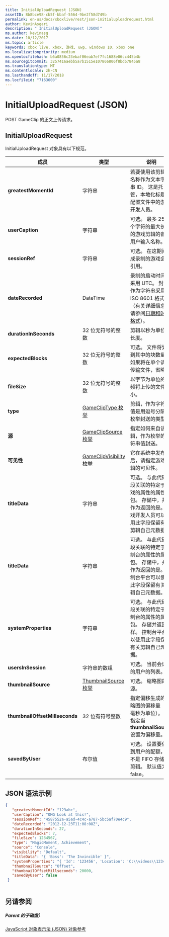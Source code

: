 ```yaml
---
title: InitialUploadRequest (JSON)
assetID: 8b8bce98-cb5f-bbaf-5564-9be2f58d749b
permalink: en-us/docs/xboxlive/rest/json-initialuploadrequest.html
author: KevinAsgari
description: " InitialUploadRequest (JSON)"
ms.author: kevinasg
ms.date: 10/12/2017
ms.topic: article
keywords: xbox live, xbox, 游戏, uwp, windows 10, xbox one
ms.localizationpriority: medium
ms.openlocfilehash: b6a0856c23ebaf06eab7ef7fc1688e06cc445b4b
ms.sourcegitcommit: 3257416aebb5a7b1515e107866806f8bd57845a8
ms.translationtype: MT
ms.contentlocale: zh-CN
ms.lasthandoff: 11/17/2018
ms.locfileid: "7163600"
---
```

# <a name="initialuploadrequest-json"></a>InitialUploadRequest (JSON)
POST GameClip 的正文上传请求。 
<a id="ID4EN"></a>

 
## <a name="initialuploadrequest"></a>InitialUploadRequest
 
InitialUploadRequest 对象具有以下规范。
 
| 成员| 类型| 说明| 
| --- | --- | --- | 
| <b>greatestMomentId</b>| 字符串| 若要使用该剪辑的名称作为文本字符串 ID。 这是托管，本地化标题的配置文件中的游戏开发人员。| 
| <b>userCaption</b>| 字符串| 可选。 最多 250 个字符的最大长度的游戏剪辑的备用用户输入名称。| 
| <b>sessionRef</b>| 字符串| 可选。 在这期间完成录制的游戏会话引用。| 
| <b>dateRecorded</b>| DateTime| 录制的启动时间，采用 UTC。 封送作为字符串采用 ISO 8601 格式 （有关详细信息，请参阅<a href="http://www.w3.org/TR/NOTE-datetime">日期和时间格式</a>）。| 
| <b>durationInSeconds</b>| 32 位无符号的整数| 剪辑以秒为单位的长度。| 
| <b>expectedBlocks</b>| 32 位无符号的整数| 可选。 文件将划分到其中的块数量。 如果将在单个请求传输文件，省略。| 
| <b>fileSize</b>| 32 位无符号的整数| 以字节为单位的视频将上传的文件大小。| 
| <b>type</b>| [GameClipType 枚举](../enums/gvr-enum-gamecliptypes.md)| 剪辑，作为字符串值是用逗号分隔的枚举封送的类型。| 
| <b>源</b>| [GameClipSource 枚举](../enums/gvr-enum-gameclipsource.md)| 指定如何来自该剪辑，作为枚举的字符串值封送。| 
| <b>可见性</b>| [GameClipVisibility 枚举](../enums/gvr-enum-gameclipvisibility.md)| 它在系统中发布后，请指定游戏剪辑的可见性。| 
| <b>titleData</b>| 字符串| 可选。 与此代码片段关联的特定于游戏的属性的属性包。 存储中，并且作为返回的是。 游戏开发人员可以使用此字段保留有关剪辑自己元数据。| 
| <b>titleData</b>| 字符串| 可选。 与此代码片段关联的特定于控制台的属性的属性包。 存储中，并且作为返回的是。 控制台平台可以使用此字段保留有关剪辑自己元数据。| 
| <b>systemProperties</b>| 字符串| 可选。 与此代码片段关联的特定于控制台的属性的属性包。 存储并返回原样。 控制台平台可以使用此字段保留有关剪辑自己元数据。| 
| <b>usersInSession</b>| 字符串的数组| 可选。 当前会话中的用户的列表。| 
| <b>thumbnailSource</b>| [ThumbnailSource 枚举](../enums/gvr-enum-thumbnailsource.md)| 可选。 缩略图的源。| 
| <b>thumbnailOffsetMillseconds</b>| 32 位有符号整数| 指定偏移生成的缩略图的偏移量 （以毫秒为单位）。 仅指定当<b>thumbnailSource</b>设置为偏移量。| 
| <b>savedByUser</b>| 布尔值| 可选。 设置要保存到用户的配额，而不是 FIFO 存储的剪辑。 默认值为 false。| 
  
<a id="ID4ERH"></a>

 
## <a name="sample-json-syntax"></a>JSON 语法示例
 

```json
{
   "greatestMomentId": "123abc",
   "userCaption": "OMG Look at this!",
   "sessionRef": "4587552a-a5ad-4c4c-a787-5bc5af70e4c9",
   "dateRecorded": "2012-12-23T11:08:08Z",
   "durationInSeconds": 27,
   "expectedBlocks": 7,
   "fileSize": 1234567,
   "type": "MagicMoment, Achievement",
   "source": "Console",
   "visibility": "Default",
   "titleData": "{ 'Boss': 'The Invincible' }",
   "systemProperties": "{ 'Id': '123456', 'Location': 'C:\\videos\\123456.mp4' }",
   "thumbnailSource": "Offset",
   "thumbnailOffsetMillseconds": 20000,
   "savedByUser": false
 }
    
```

  
<a id="ID4E1H"></a>

 
## <a name="see-also"></a>另请参阅
 
<a id="ID4E3H"></a>

 
##### <a name="parent"></a>Parent 的子磁盘） 

[JavaScript 对象表示法 (JSON) 对象参考](atoc-xboxlivews-reference-json.md)

   